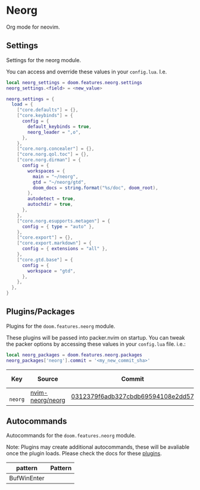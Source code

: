 # Neorg

Org mode for neovim.


## Settings

Settings for the neorg module.

You can access and override these values in your `config.lua`. I.e.
```lua
local neorg_settings = doom.features.neorg.settings
neorg_settings.<field> = <new_value>
```
```lua
neorg.settings = {
  load = {
    ["core.defaults"] = {},
    ["core.keybinds"] = {
      config = {
        default_keybinds = true,
        neorg_leader = ",o",
      },
    },
    ["core.norg.concealer"] = {},
    ["core.norg.qol.toc"] = {},
    ["core.norg.dirman"] = {
      config = {
        workspaces = {
          main = "~/neorg",
          gtd = "~/neorg/gtd",
          doom_docs = string.format("%s/doc", doom_root),
        },
        autodetect = true,
        autochdir = true,
      },
    },
    ["core.norg.esupports.metagen"] = {
      config = { type = "auto" },
    },
    ["core.export"] = {},
    ["core.export.markdown"] = {
      config = { extensions = "all" },
    },
    ["core.gtd.base"] = {
      config = {
        workspace = "gtd",
      },
    },
  },
}
```



## Plugins/Packages

Plugins for the `doom.features.neorg` module.

These plugins will be passed into packer.nvim on startup.  You can tweak
the packer options by accessing these values in your `config.lua` file.
i.e.:

```lua
local neorg_packages = doom.features.neorg.packages
neorg_packages['neorg'].commit = '<my_new_commit_sha>'
```

|   Key |           Source |                            Commit | Is Lazy? |
| ----- | ---------------- | --------------------------------- | -------- |
| <code> neorg </code> | [nvim-neorg/neorg](https://github.com/nvim-neorg/neorg) | [0312379f6adb327cbdb69594108e2dd57](https://github.com/nvim-neorg/neorg/commit/07eafea0312379f6adb327cbdb69594108e2dd57) |      ✅ |

## Autocommands

Autocommands for the `doom.features.neorg` module.

Note: Plugins may create additional autocommands, these will be avaliable once
the plugin loads.  Please check the docs for these [plugins](#plugins-packages).

|     pattern | Pattern |
| ----------- | ------- |
| BufWinEnter |
